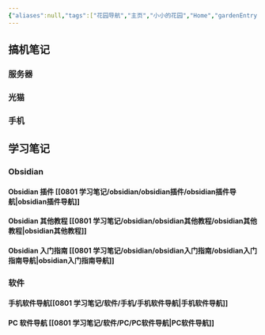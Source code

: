 ```yaml
---
{"aliases":null,"tags":["花园导航","主页","小小的花园","Home","gardenEntry","gardenEntry","gardenEntry","gardenEntry","gardenEntry","gardenEntry","gardenEntry","gardenEntry","gardenEntry","gardenEntry","gardenEntry","gardenEntry","gardenEntry","gardenEntry","gardenEntry","gardenEntry","gardenEntry","gardenEntry","gardenEntry","gardenEntry","gardenEntry","gardenEntry","gardenEntry","gardenEntry","gardenEntry","gardenEntry","gardenEntry","gardenEntry","gardenEntry","gardenEntry","gardenEntry","gardenEntry","gardenEntry","gardenEntry","gardenEntry","gardenEntry","gardenEntry","gardenEntry","gardenEntry","gardenEntry","gardenEntry","gardenEntry","gardenEntry","gardenEntry","gardenEntry","gardenEntry","gardenEntry","gardenEntry","gardenEntry","gardenEntry","gardenEntry","gardenEntry","gardenEntry"],"dg-publish":true,"dg-home":true,"title":"花园导航","permalink":"/花园导航/","dgPassFrontmatter":true,"noteIcon":""}
---
```


## 搞机笔记
### 服务器
### 光猫
### 手机
## 学习笔记
### Obsidian
#### Obsidian 插件 [[0801 学习笔记/obsidian/obsidian插件/obsidian插件导航\|obsidian插件导航]]
#### Obsidian 其他教程 [[0801 学习笔记/obsidian/obsidian其他教程/obsidian其他教程\|obsidian其他教程]]
#### Obsidian 入门指南 [[0801 学习笔记/obsidian/obsidian入门指南/obsidian入门指南导航\|obsidian入门指南导航]]
### 软件
#### 手机软件导航[[0801 学习笔记/软件/手机/手机软件导航\|手机软件导航]]
#### PC 软件导航 [[0801 学习笔记/软件/PC/PC软件导航\|PC软件导航]]

